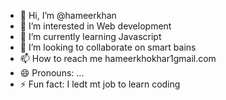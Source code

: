 - 👋 Hi, I’m @hameerkhan
- 👀 I’m interested in Web development
- 🌱 I’m currently learning Javascript 
- 💞️ I’m looking to collaborate on smart bains
- 📫 How to reach me hameerkhokhar1gmail.com
- 😄 Pronouns: ...
- ⚡ Fun fact: I ledt mt job to learn coding

<!---
hameerkhan/hameerkhan is a ✨ special ✨ repository because its `README.md` (this file) appears on your GitHub profile.
You can click the Preview link to take a look at your changes.
--->
